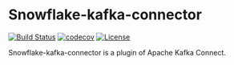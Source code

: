 # Snowflake-kafka-connector

[![Build Status](https://github.com/snowflakedb/snowflake-kafka-connector/workflows/Kafka%20Connector%20End2End%20Test/badge.svg)](https://github.com/snowflakedb/snowflake-kafka-connector/actions?query=workflow%3A%22Kafka+Connector+End2End+Test%22)
[![codecov](https://codecov.io/gh/snowflakedb/snowflake-kafka-connector/branch/master/graph/badge.svg)](https://codecov.io/gh/snowflakedb/snowflake-kafka-connector)
[![License](http://img.shields.io/:license-Apache%202-brightgreen.svg)](http://www.apache.org/licenses/LICENSE-2.0.txt)

Snowflake-kafka-connector is a plugin of Apache Kafka Connect.
